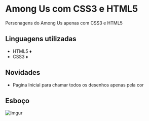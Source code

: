# Among Us com CSS3 e HTML5
Personagens do Among Us apenas com CSS3 e HTML5

## Linguagens utilizadas
* HTML5 :diamonds:
* CSS3 :diamonds:

## Novidades
* Pagina Inicial para chamar todos os desenhos apenas pela cor

## Esboço
![Imgur](https://i.imgur.com/JEsuaJ9.png)
